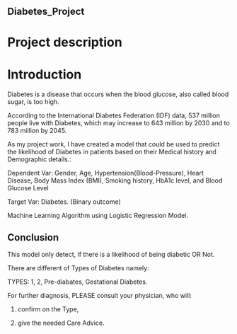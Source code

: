 ## Diabetes_Project
# Project description
# Introduction

Diabetes is a disease that occurs when the blood glucose, also called blood sugar, is too high.

According to the International Diabetes Federation (IDF) data, 537 million people live with Diabetes, which may increase to 643 million by 2030 and to 783 million by 2045.

As my project work, I have created a model that could be used to predict the likelihood of Diabetes in patients based on their Medical history and Demographic details.:

Dependent Var: 
Gender, Age, Hypertension(Blood-Pressure), Heart Disease, Body Mass Index (BMI), Smoking history, HbA1c level, and Blood Glucose Level

Target Var: 
Diabetes. (Binary outcome)

Machine Learning Algorithm using Logistic Regression Model.


## Conclusion

This model only detect, if there is a likelihood of being diabetic OR Not. 
             
There are different of Types of Diabetes namely:
             
TYPES: 1, 2, Pre-diabates, Gestational Diabetes.
             
For further diagnosis, PLEASE consult your physician, who will:
             
1. confirm on the Type, 
             
2. give the needed Care Advice.   

